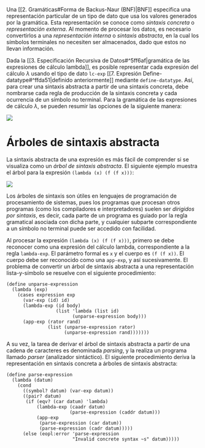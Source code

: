 Una [[2. Gramáticas#Forma de Backus-Naur (BNF)|BNF]] especifica una representación particular de un tipo de dato que usa los valores generados por la gramática. Esta representación se conoce como *sintaxis concreta* o *representación externa*. Al momento de procesar los datos, es necesario convertirlos a una *representación interna* o *sintaxis abstracta*, en la cual los símbolos terminales no necesiten ser almacenados, dado que estos no llevan información.

Dada la [[3. Especificación Recursiva de Datos#^5ff6af|gramática de las expresiones de cálculo lambda]], es posible representar cada expresión del cálculo $\lambda$ usando el tipo de dato `lc-exp` [[7. Expresión Define-datatype#^ffda51|definido anteriormente]] mediante `define-datatype`. Así, para crear una sintaxis abstracta a partir de una sintaxis concreta, debe nombrarse cada regla de producción de la sintaxis concreta y cada ocurrencia de un símbolo no terminal. Para la gramática de las expresiones de cálculo $\lambda$, se pueden resumir las opciones de la siguiente manera:

![](https://i.imgur.com/OrttNLA.png)

# Árboles de sintaxis abstracta
La sintaxis abstracta de una expresión es más fácil de comprender si se visualiza como un *árbol de sintaxis abstracta*. El siguiente ejemplo muestra el árbol para la expresión `(lambda (x) (f (f x)))`:

![](https://i.imgur.com/kMky8z4.png)

Los árboles de sintaxis son útiles en lenguajes de programación de procesamiento de sistemas, pues los programas que procesan otros programas (como los compiladores e interpretadores) suelen ser *dirigidos por sintaxis*, es decir, cada parte de un programa es guiado por la regla gramatical asociada con dicha parte, y cualquier subparte correspondiente a un símbolo no terminal puede ser accedido con facilidad.

Al procesar la expresión `(lambda (x) (f (f x)))`, primero se debe reconocer como una expresión del cálculo lambda, correspondiente a la regla `lambda-exp`. El parámetro formal es `x` y el cuerpo es `(f (f x))`. El cuerpo debe ser reconocido como una `app-exp`, y así sucesivamente. El problema de convertir un árbol de sintaxis abstracta a una representación lista-y-símbolo se resuelve con el siguiente procedimiento:

```racket
(define unparse-expression
  (lambda (exp)
    (cases expression exp
      (var-exp (id) id)
      (lambda-exp (id body)
                  (list 'lambda (list id)
                        (unparse-expression body)))
      (app-exp (rator rand)
               (list (unparse-expression rator)
                     (unparse-expression rand)))))))
```

A su vez, la tarea de derivar el árbol de sintaxis abstracta a partir de una cadena de caracteres es denominada *parsing*, y la realiza un programa llamado *parser* (analizador sintáctico). El siguiente procedimiento deriva la representación en sintaxis concreta a árboles de sintaxis abstracta:

```racket
(define parse-expression
  (lambda (datum)
    (cond
      ((symbol? datum) (var-exp datum))
      ((pair? datum)
       (if (eqv? (car datum) 'lambda)
           (lambda-exp (caadr datum)
                       (parse-expression (caddr datum)))
           (app-exp
            (parse-expression (car datum))
            (parse-expression (cadr datum)))))
      (else (eopl:error 'parse-expression
                        "Invalid concrete syntax ~s" datum)))))
```
